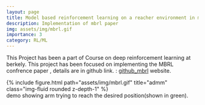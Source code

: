 ```yaml
---
layout: page
title: Model based reinforcement learning on a reacher environment in mujuco
description: Implementation of mbrl paper
img: assets/img/mbrl.gif
importance: 3
category: RL/ML
---
```


This Project has been a part of Course on deep reinforcement learning at berkely. This project has been focused on implementing the MBRL confrence paper , details are in github link. :
<a href="https://github.com/prajwalthakur/Projects/tree/master/REINFORCEMENT%20LEARNING/Implementation%20and%20Analysis%20of%20Model%20Based%20Reinforcement%20learning">github_mbrl</a> website.

<div class="row">
    <div class="col-sm mt-3 mt-md-0">
        {% include figure.html path="assets/img/mbrl.gif" title="admm" class="img-fluid rounded z-depth-1" %}
    </div>
</div>
<div class="caption">
   demo showing arm trying to reach the desired position(shown in green).
</div>